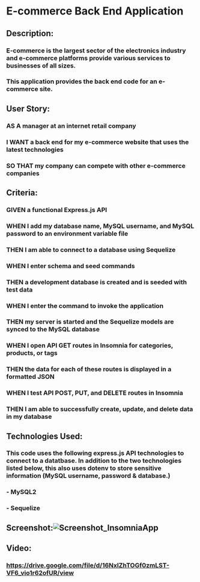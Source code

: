 # E-commerce Back End Application

## Description:
### E-commerce is the largest sector of the electronics industry and e-commerce platforms provide various services to businesses of all sizes.
### This application provides the back end code for an e-commerce site.

## User Story:
### AS A manager at an internet retail company
### I WANT a back end for my e-commerce website that uses the latest technologies
### SO THAT my company can compete with other e-commerce companies

## Criteria:
### GIVEN a functional Express.js API
### WHEN I add my database name, MySQL username, and MySQL password to an environment variable file
### THEN I am able to connect to a database using Sequelize
### WHEN I enter schema and seed commands
### THEN a development database is created and is seeded with test data
### WHEN I enter the command to invoke the application
### THEN my server is started and the Sequelize models are synced to the MySQL database
### WHEN I open API GET routes in Insomnia for categories, products, or tags
### THEN the data for each of these routes is displayed in a formatted JSON
### WHEN I test API POST, PUT, and DELETE routes in Insomnia
### THEN I am able to successfully create, update, and delete data in my database

## Technologies Used:
### This code uses the following express.js API technologies to connect to a datatbase. In addition to the two technologies listed below, this also uses dotenv to store sensitive information (MySQL username, password & database.)
### - MySQL2
### - Sequelize

## Screenshot:![Screenshot_InsomniaApp](https://user-images.githubusercontent.com/93881224/156905441-ba542f9e-3a05-4313-9e7f-0bc98fe1c960.JPG)

## Video:
### https://drive.google.com/file/d/16NxlZhTOGf0zmLST-VF6_vio1r62ofUR/view
